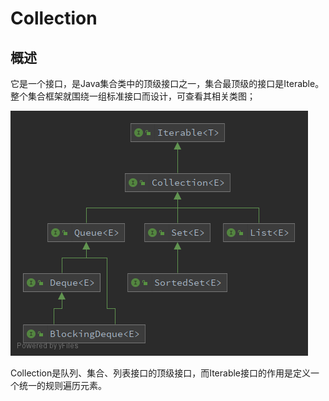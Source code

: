 # Collection

## 概述

它是一个接口，是Java集合类中的顶级接口之一，集合最顶级的接口是Iterable。整个集合框架就围绕一组标准接口而设计，可查看其相关类图；

![Collections](asserts/Collections.png)

Collection是队列、集合、列表接口的顶级接口，而Iterable接口的作用是定义一个统一的规则遍历元素。